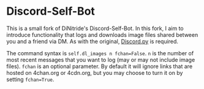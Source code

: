 # Discord-Self-Bot
This is a small fork of DiNitride's Discord-Self-Bot. In this fork, I aim to introduce functionality that logs and downloads image files shared between you and a friend via DM. As with the original, [Discord.py](https://github.com/Rapptz/discord.py) is required.

The command syntax is `self.dl_images n fchan=False`.
`n` is the number of most recent messages that you want to log (may or may not include image files).
`fchan` is an optional parameter. By default it will ignore links that are hosted on 4chan.org or 4cdn.org, but you may choose to turn it on by setting `fchan=True`.